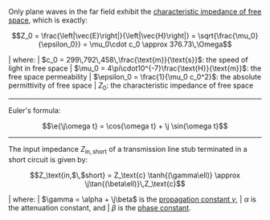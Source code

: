 Only plane waves in the far field exhibit the [characteristic impedance of free space](https://en.wikipedia.org/wiki/Impedance_of_free_space), which is exactly:

$$Z_0 = \frac{\left|\vec{E}\right|}{\left|\vec{H}\right|} = \sqrt{\frac{\mu_0}{\epsilon_0}} = \mu_0\cdot c_0 \approx 376.73\,\Omega$$

| where:
| $c_0 = 299\,792\,458\,\frac{\text{m}}{\text{s}}$: the speed of light in free space
| $\mu_0 = 4\pi\cdot10^{-7}\frac{\text{H}}{\text{m}}$: the free space permeability
| $\epsilon_0 = \frac{1}{\mu_0 c_0^2}$: the absolute permittivity of free space
| $Z_0$: the characteristic impedance of free space

---

Euler's formula:

$$\e{\j\omega t} = \cos{\omega t} + \j \sin{\omega t}$$

---

The input impedance $Z_\text{in,$\,$short}$ of a transmission line stub terminated in a short circuit is given by:

$$Z_\text{in,$\,$short} = Z_\text{c} \tanh{(\gamma\ell)} \approx \j\tan{(\beta\ell)}\,Z_\text{c}$$

| where:
| $\gamma = \alpha + \j\beta$ is the [propagation constant $\gamma$](https://en.wikipedia.org/wiki/Propagation_constant#Definition),
| $\alpha$ is the attenuation constant, and
| $\beta$ is the [phase constant](https://en.wikipedia.org/wiki/Propagation_constant#Phase_constant).
